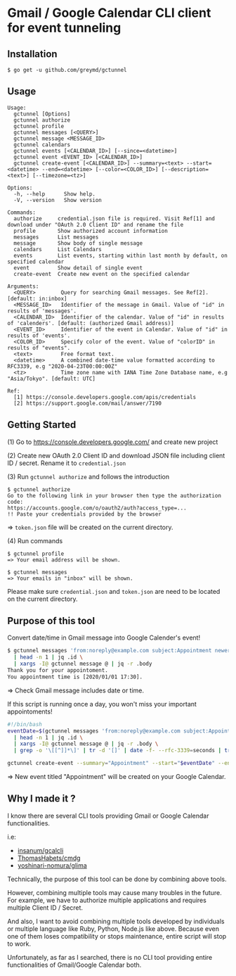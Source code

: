 # Gmail / Google Calendar CLI client for event tunneling 

## Installation

```
$ go get -u github.com/greymd/gctunnel
```

## Usage

```
Usage:
  gctunnel [Options]
  gctunnel authorize
  gctunnel profile
  gctunnel messages [<QUERY>]
  gctunnel message <MESSAGE_ID>
  gctunnel calendars
  gctunnel events [<CALENDAR_ID>] [--since=<datetime>]
  gctunnel event <EVENT_ID> [<CALENDAR_ID>]
  gctunnel create-event [<CALENDAR_ID>] --summary=<text> --start=<datetime> --end=<datetime> [--color=<COLOR_ID>] [--description=<text>] [--timezone=<tz>]

Options:
  -h, --help      Show help.
  -V, --version   Show version

Commands:
  authorize     credential.json file is required. Visit Ref[1] and download under "OAuth 2.0 Client ID" and rename the file
  profile       Show authorized account information
  messages      List messages
  message       Show body of single message
  calendars     List Calendars
  events        List events, starting within last month by default, on specified calendar
  event         Show detail of single event
  create-event  Create new event on the specified calendar

Arguments:
  <QUERY>        Query for searching Gmail messages. See Ref[2]. [default: in:inbox]
  <MESSAGE_ID>   Identifier of the message in Gmail. Value of "id" in results of 'messages'.
  <CALENDAR_ID>  Identifier of the calendar. Value of "id" in results of 'calenders'. [default: (authorized Gmail address)]
  <EVENT_ID>     Identifier of the event in Calendar. Value of "id" in results of 'events'.
  <COLOR_ID>     Specify color of the event. Value of "colorID" in results of "events".
  <text>         Free format text.
  <datetime>     A combined date-time value formatted according to RFC3339, e.g "2020-04-23T00:00:00Z"
  <tz>           Time zone name with IANA Time Zone Database name, e.g "Asia/Tokyo". [default: UTC]

Ref:
  [1] https://console.developers.google.com/apis/credentials
  [2] https://support.google.com/mail/answer/7190
```

## Getting Started

(1) Go to https://console.developers.google.com/ and create new project

(2) Create new OAuth 2.0 Client ID and download JSON file including client ID / secret. Rename it to `credential.json`

(3) Run `gctunnel authorize` and follows the introduction
```
$ gctunnel authorize
Go to the following link in your browser then type the authorization code:
https://accounts.google.com/o/oauth2/auth?access_type=...
!! Paste your credentials provided by the browser
```
=> `token.json` file will be created on the current directory.

(4) Run commands

```
$ gctunnel profile
=> Your email address will be shown.

$ gctunnel messages
=> Your emails in "inbox" will be shown.
```

Please make sure `credential.json` and `token.json` are need to be located on the current directory.

## Purpose of this tool
Convert date/time in Gmail message into Google Calender's event!

```bash
$ gctunnel messages 'from:noreply@example.com subject:Appointment newer_than:1d' \
  | head -n 1 | jq .id \
  | xargs -I@ gctunnel message @ | jq -r .body
Thank you for your appointoment.
You appointment time is [2020/01/01 17:30].
```
=> Check Gmail message includes date or time.

If this script is running once a day, you won't miss your important appointoments!
```bash
#!/bin/bash
eventDate=$(gctunnel messages 'from:noreply@example.com subject:Appointment newer_than:1d' \
  | head -n 1 | jq .id \
  | xargs -I@ gctunnel message @ | jq -r .body \
  | grep -o '\[[^]]*\]' | tr -d '[]' | date -f- --rfc-3339=seconds | tr ' ' T)

gctunnel create-event --summary="Appointment" --start="$eventDate" --end="$(date -d "$eventDate 30 minutes" --rfc-3339=seconds | tr ' ' T)"
```
=> New event titled "Appointment" will be created on your Google Calendar.


## Why I made it ?
I know there are several CLI tools providing Gmail or Google Calendar functionalities.

i.e:
* [insanum/gcalcli](https://github.com/insanum/gcalcli)
* [ThomasHabets/cmdg](https://github.com/ThomasHabets/cmdg)
* [yoshinari-nomura/glima](https://github.com/yoshinari-nomura/glima)

Technically, the purpose of this tool can be done by combining above tools.

However, combining multiple tools may cause many troubles in the future.
For example, we have to authorize multiple applications and requires multiple Client ID / Secret.

And also, I want to avoid combining multiple tools developed by individuals or multiple language like Ruby, Python, Node.js like above.
Because even one of them loses compatibility or stops maintenance, entire script will stop to work.

Unfortunately, as far as I searched, there is no CLI tool providing entire functionalities of Gmail/Google Calendar both.
